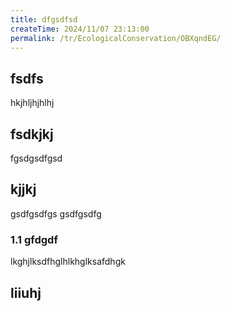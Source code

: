 ```yaml
---
title: dfgsdfsd
createTime: 2024/11/07 23:13:00
permalink: /tr/EcologicalConservation/OBXqndEG/
---
```



## fsdfs
hkjhljhjhlhj
## fsdkjkj

fgsdgsdfgsd

## kjjkj

gsdfgsdfgs
gsdfgsdfg

### 1.1 gfdgdf


lkghjlksdfhglhlkhglksafdhgk

## liiuhj

